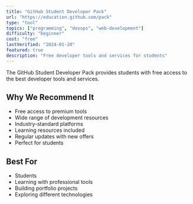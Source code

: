 ```yaml
---
title: "GitHub Student Developer Pack"
url: "https://education.github.com/pack"
type: "tool"
topics: ["programming", "devops", "web-development"]
difficulty: "beginner"
cost: "free"
lastVerified: "2024-01-20"
featured: true
description: "Free developer tools and services for students"
---
```


The GitHub Student Developer Pack provides students with free access to the best developer tools and services.

## Why We Recommend It

- Free access to premium tools
- Wide range of development resources
- Industry-standard platforms
- Learning resources included
- Regular updates with new offers
- Perfect for students

## Best For

- Students
- Learning with professional tools
- Building portfolio projects
- Exploring different technologies
